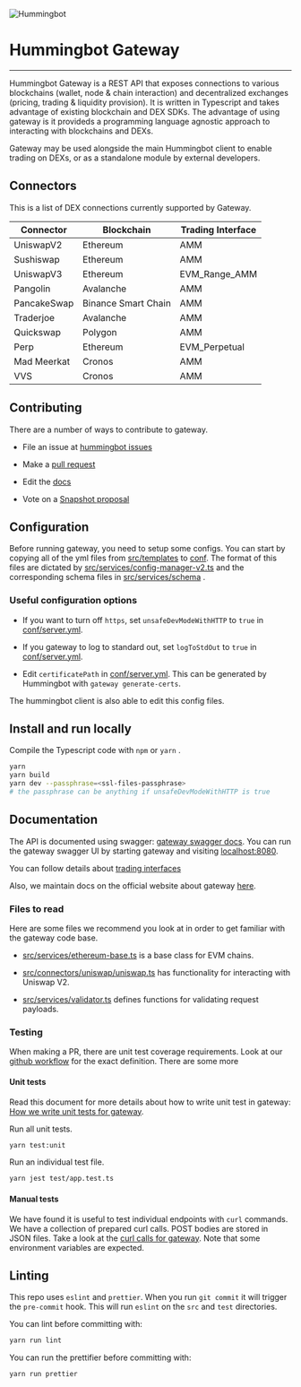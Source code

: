 ![Hummingbot](https://i.ibb.co/X5zNkKw/blacklogo-with-text.png)

# Hummingbot Gateway

---

Hummingbot Gateway is a REST API that exposes connections to various blockchains (wallet, node & chain interaction) and decentralized exchanges (pricing, trading & liquidity provision). It is written in Typescript and takes advantage of existing blockchain and DEX SDKs. The advantage of using gateway is it provideds a programming language agnostic approach to interacting with blockchains and DEXs.

Gateway may be used alongside the main Hummingbot client to enable trading on DEXs, or as a standalone module by external developers.

## Connectors

This is a list of DEX connections currently supported by Gateway.

| Connector   | Blockchain          | Trading Interface |
| ----------- | ------------------- | ----------------- |
| UniswapV2   | Ethereum            | AMM               |
| Sushiswap   | Ethereum   | AMM               |
| UniswapV3   | Ethereum   | EVM_Range_AMM     |
| Pangolin    | Avalanche           | AMM               |
| PancakeSwap | Binance Smart Chain | AMM               |
| Traderjoe   | Avalanche  | AMM               |
| Quickswap   | Polygon    | AMM               |
| Perp        | Ethereum   | EVM_Perpetual     |
| Mad Meerkat | Cronos     | AMM               |
| VVS         | Cronos     | AMM               |


## Contributing

There are a number of ways to contribute to gateway.

- File an issue at [hummingbot issues](https://github.com/hummingbot/gateway/issues)

- Make a [pull request](https://github.com/hummingbot/gateway/)

- Edit the [docs](https://github.com/hummingbot/hummingbot-site/)

- Vote on a [Snapshot proposal](https://snapshot.org/#/hbot.eth)

## Configuration

Before running gateway, you need to setup some configs. You can start by copying all of the yml files from [src/templates](./src/templates) to [conf](./conf). The format of this files are dictated by [src/services/config-manager-v2.ts](./src/services/config-manager-v2.ts) and the corresponding schema files in [src/services/schema](./src/services/schema) .

### Useful configuration options

- If you want to turn off `https`, set `unsafeDevModeWithHTTP` to `true` in [conf/server.yml](./conf/server.yml). 

- If you gateway to log to standard out, set `logToStdOut` to `true` in [conf/server.yml](./conf/server.yml).

- Edit `certificatePath` in [conf/server.yml](./conf/server.yml). This can be generated by Hummingbot with `gateway generate-certs`. 

The hummingbot client is also able to edit this config files.

## Install and run locally

Compile the Typescript code with `npm` or `yarn` .

```bash
yarn
yarn build
yarn dev --passphrase=<ssl-files-passphrase>
# the passphrase can be anything if unsafeDevModeWithHTTP is true
```

## Documentation

The API is documented using swagger: [gateway swagger docs](./docs/swagger). You can run the gateway swagger UI by starting gateway and visiting [localhost:8080](localhost:8080).

You can follow details about [trading interfaces](https://hummingbot.notion.site/Gateway-v2-Trading-Interfaces-482e2684d48c450ebcfff5401ba806aa)

Also, we maintain docs on the official website about gateway [here](https://hummingbot.org/protocols/gateway/).

### Files to read

Here are some files we recommend you look at in order to get familiar with the gateway code base.

- [src/services/ethereum-base.ts](./src/services/ethereum-base.ts) is a base class for EVM chains.

- [src/connectors/uniswap/uniswap.ts](./src/connectors/uniswap/uniswap.ts) has functionality for interacting with Uniswap V2.

- [src/services/validator.ts](./src/services/validator.ts) defines functions for validating request payloads.


### Testing

When making a PR, there are unit test coverage requirements. Look at our [github workflow](../.github/workflows/workflow.yml) for the exact definition. There are some more

#### Unit tests

Read this document for more details about how to write unit test in gateway: [How we write unit tests for gateway](./docs/testing.md).

Run all unit tests.

```bash
yarn test:unit
```

Run an individual test file.

```bash
yarn jest test/app.test.ts
```

#### Manual tests

We have found it is useful to test individual endpoints with `curl` commands. We have a collection of prepared curl calls. POST bodies are stored in JSON files. Take a look at the [curl calls for gateway](./manual-tests/curl.sh). Note that some environment variables are expected.

## Linting

This repo uses `eslint` and `prettier`. When you run `git commit` it will trigger the `pre-commit` hook. This will run `eslint` on the `src` and `test` directories.

You can lint before committing with:

```bash
yarn run lint
```

You can run the prettifier before committing with:

```bash
yarn run prettier
```

